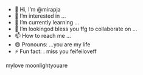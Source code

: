- 👋 Hi, I’m @mirapja
- 👀 I’m interested in ...
- 🌱 I’m currently learning ...
- 💞️ I’m lookingod bless you ffg to collaborate on ...
- 📫 How to reach me ...
- 😄 Pronouns: ...you are my life
- ⚡ Fun fact: .
miss you feifeiloveff
<!---col guysifengzhengbanizhuitrymybest,giveyouthebest
mirapj
you tyou saw me throughhe besta/mirapja is a ✨ special ✨ repository because its `README.md` (this file) appears on ymissyouour GitHub profile.something never change
You can click the Preview link to take a look at your changes.
--->
mylove
moonlightyouare

